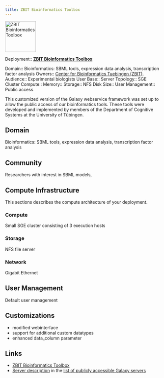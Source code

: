 ```yaml
---
title: ZBIT Bioinformatics Toolbox
---
```

<div class='center'>
<a href='http://webservices.cs.uni.tuebingen.de/'><img src="/src/community/deployment/zbit-bioinformatics-toolbox/webservices_logo_compact_border.png" alt="ZBIT Bioinformatics Toolbox" height="100" /></a>
</div>





<div class='deploymentbox'>

 Deployment:: **[ZBIT Bioinformatics Toolbox](/src/community/deployment/zbit-bioinformatics-toolbox/index.md)**

 Domain:: Bioinformatics: SBML tools, expression data analysis, transcription factor analysis
 Owners:: [Center for Bioinformatics Tuebingen (ZBIT)](http://www.zbit.uni-tuebingen.de).
 Audience:: Experimental biologists
 User Base:: 
 Server Topology:: SGE Cluster
 Compute:: 
 Memory:: 
 Storage:: NFS
 Disk Size:: 
 User Management:: Public access
</div>

This customized version of the Galaxy webservice framework was set up to allow the public access of our bioinformatics tools. These tools were developed and implemented by members of the Department of Cognitive Systems at the University of Tübingen.

## Domain

Bioinformatics: SBML tools, expression data analysis, transcription factor analysis

## Community

Researchers with interest in SBML models, 

## Compute Infrastructure

This sections describes the compute architecture of your deployment.

### Compute

Small SGE cluster consisting of 3 execution hosts

### Storage

NFS file server

### Network

Gigabit Ethernet

## User Management

Default user management

## Customizations

* modified webinterface
* support for additional custom datatypes
* enhanced data_column parameter

## Links

* [ZBIT Bioinformatics Toolbox](http://webservices.cs.uni-tuebingen.de)
* [Server description](/src/use/zbit-bioinformatics-toolbox/index.md) in the [list of publicly accessible Galaxy servers](/src/use/index.md)
